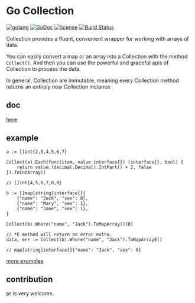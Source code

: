 # Go Collection

<a href="https://goreportcard.com/report/github.com/chenhg5/collection"><img alt="golang" src="https://img.shields.io/badge/awesome-golang-blue.svg"></a>
<a href="https://godoc.org/github.com/chenhg5/collection" rel="nofollow"><img src="https://camo.githubusercontent.com/a9a286d43bdfff9fb41b88b25b35ea8edd2634fc/68747470733a2f2f676f646f632e6f72672f6769746875622e636f6d2f646572656b7061726b65722f64656c76653f7374617475732e737667" alt="GoDoc" data-canonical-src="https://godoc.org/github.com/derekparker/delve?status.svg" style="max-width:100%;"></a>
<a href="https://raw.githubusercontent.com/chenhg5/collection/master/LICENSE" rel="nofollow"><img src="https://camo.githubusercontent.com/e0d5267d60ee425acfe1a1f2d6e6d92a465dcd8f/687474703a2f2f696d672e736869656c64732e696f2f62616467652f6c6963656e73652d4d49542d626c75652e737667" alt="license" data-canonical-src="http://img.shields.io/badge/license-MIT-blue.svg" style="max-width:100%;"></a>
[![Build Status](https://api.travis-ci.org/chenhg5/collection.svg?branch=master)](https://api.travis-ci.org/chenhg5/collection)

Collection provides a fluent, convenient wrapper for working with arrays of data.

You can easily convert a map or an array into a Collection with the method ```Collect()```.
And then you can use the powerful and graceful apis of Collection to process the data.

In general, Collection are immutable, meaning every Collection method returns an entirely new Collection instance

## doc

[here](https://godoc.org/github.com/chenhg5/collection#Collection)

## example

```golang
a := []int{2,3,4,5,6,7}

Collect(a).Each(func(item, value interface{}) (interface{}, bool) {
    return value.(decimal.Decimal).IntPart() + 2, false
}).ToIntArray()

// []int{4,5,6,7,8,9}

b := []map[string]interface{}{
    {"name": "Jack", "sex": 0},
    {"name": "Mary", "sex": 1},
    {"name": "Jane", "sex": 1},
}

Collect(b).Where("name", "Jack").ToMapArray()[0]

// *E method will return an error extra.
data, err := Collect(b).Where("name", "Jack").ToMapArrayE()

// map[string]interface{}{"name": "Jack", "sex": 0}

``` 

[more examples](https://godoc.org/github.com/chenhg5/collection#pkg-examples)

## contribution

pr is very welcome. 
